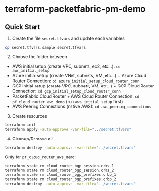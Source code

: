 # terraform-packetfabric-pm-demo


## Quick Start

1. Create the file ``secret.tfvars`` and update each variables.

```sh
cp secret.tfvars.sample secret.tfvars
```

2. Choose the folder between 

- AWS initial setup (create VPC, subnets, ec2, etc...): ``cd aws_initial_setup``
- Azure initial setup (create VNet, subnets, VM, etc...) + Azure Cloud Router Connection: ``cd azure_initial_setup_cloud_router_conn``
- GCP initial setup (create VPC, subnets, VM, etc...) + GCP Cloud Router Connection: ``cd gcp_initial_setup_cloud_router_conn``
- PacketFabric Cloud Router + AWS Cloud Router Connection: ``cd pf_cloud_router_aws_demo`` (run ``aws_initial_setup`` first)
- AWS Peering Connections (native AWS): ``cd aws_peering_connections``

3. Create resources 
```sh
terraform init
terraform apply -auto-approve -var-file="../secret.tfvars"
```

4. Cleanup/Remove all

```sh
terraform destroy -auto-approve -var-file="../secret.tfvars"
```

Only for ``pf_cloud_router_aws_demo``:

```sh
terraform state rm cloud_router_bgp_session.crbs_1
terraform state rm cloud_router_bgp_session.crbs_2
terraform state rm cloud_router_bgp_prefixes.crbp_1
terraform state rm cloud_router_bgp_prefixes.crbp_2
terraform destroy -auto-approve -var-file="../secret.tfvars"
```